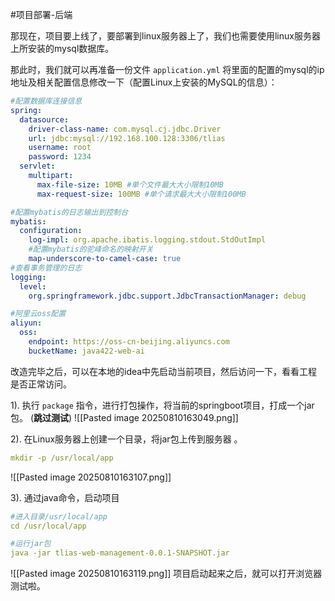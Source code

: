 #项目部署-后端

那现在，项目要上线了，要部署到linux服务器上了，我们也需要使用linux服务器上所安装的mysql数据库。

那此时，我们就可以再准备一份文件 `application.yml` 将里面的配置的mysql的ip地址及相关配置信息修改一下（配置Linux上安装的MySQL的信息）：

```YAML
#配置数据库连接信息
spring:
  datasource:
    driver-class-name: com.mysql.cj.jdbc.Driver
    url: jdbc:mysql://192.168.100.128:3306/tlias
    username: root
    password: 1234
  servlet:
    multipart:
      max-file-size: 10MB #单个文件最大大小限制10MB
      max-request-size: 100MB #单个请求最大大小限制100MB

#配置mybatis的日志输出到控制台
mybatis:
  configuration:
    log-impl: org.apache.ibatis.logging.stdout.StdOutImpl
    #配置mybatis的驼峰命名的映射开关
    map-underscore-to-camel-case: true
#查看事务管理的日志
logging:
  level:
    org.springframework.jdbc.support.JdbcTransactionManager: debug

#阿里云oss配置
aliyun:
  oss:
    endpoint: https://oss-cn-beijing.aliyuncs.com
    bucketName: java422-web-ai
```

改造完毕之后，可以在本地的idea中先启动当前项目，然后访问一下，看看工程是否正常访问。

1). 执行 `package` 指令，进行打包操作，将当前的springboot项目，打成一个jar包。 (**跳过测试**)
![[Pasted image 20250810163049.png]]

2). 在Linux服务器上创建一个目录，将jar包上传到服务器 。

```YAML
mkdir -p /usr/local/app
```
![[Pasted image 20250810163107.png]]

3). 通过java命令，启动项目

```YAML
#进入目录/usr/local/app 
cd /usr/local/app

#运行jar包
java -jar tlias-web-management-0.0.1-SNAPSHOT.jar
```
![[Pasted image 20250810163119.png]]
项目启动起来之后，就可以打开浏览器测试啦。